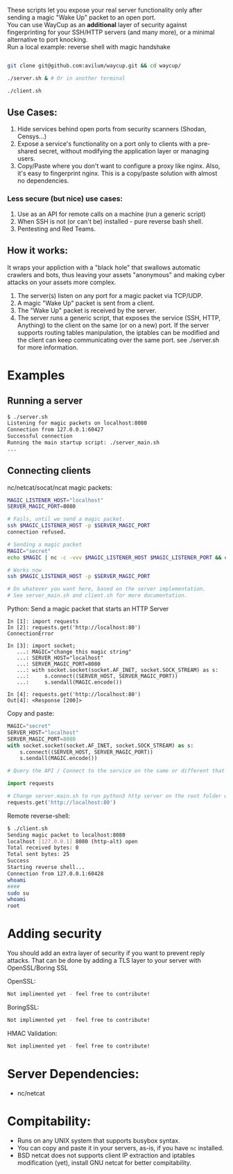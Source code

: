 These scripts let you expose your real server functionality only after sending a magic "Wake Up" packet to an open port.<br>
You can use WayCup as an <b>additional</b> layer of security against fingerprinting for your SSH/HTTP servers (and many more), or a minimal alternative to port knocking.<br>
Run a local example: reverse shell with magic handshake<br>
```bash

git clone git@github.com:avilum/waycup.git && cd waycup/

./server.sh & # Or in another terminal

./client.sh

```

## Use Cases:
1. Hide services behind open ports from security scanners (Shodan, Censys...)
2. Expose a service's functionality on a port only to clients with a pre-shared secret, without modifying the application layer or managing users.
4. Copy/Paste where you don't want to configure a proxy like nginx. Also, it's easy to fingerprint nginx. This is a copy/paste solution with almost no dependencies.

### Less secure (but nice) use cases:
1. Use as an API for remote calls on a machine (run a generic script)
2. When SSH is not (or can't be) installed - pure reverse bash shell.
3. Pentesting and Red Teams.

## How it works:
It wraps your appliction with a "black hole" that swallows automatic crawlers and bots, thus leaving your assets "anonymous" and making cyber attacks on your assets more complex.
<br>
1. The server(s) listen on any port for a magic packet via TCP/UDP. 
2. A magic "Wake Up" packet is sent from a client.
3. The "Wake Up" packet is received by the server.
3. The server runs a generic script, that exposes the service (SSH, HTTP, Anything) to the client on the same (or on a new) port. If the server supports routing tables manipulation, the iptables can be modified and the client can keep communicating over the same port. see ./server.sh for more information.

# Examples

## Running a server 
```bash
$ ./server.sh
Listening for magic packets on localhost:8080
Connection from 127.0.0.1:60427
Successful connection
Running the main startup script: ./server_main.sh
...
```

## Connecting clients
nc/netcat/socat/ncat magic packets:
```bash
MAGIC_LISTENER_HOST="localhost"
SERVER_MAGIC_PORT=8080

# Fails, until we send a magic packet.
ssh $MAGIC_LISTENER_HOST -p $SERVER_MAGIC_PORT 
connection refused.

# Sending a magic packet
MAGIC="secret"
echo $MAGIC | nc -c -vvv $MAGIC_LISTENER_HOST $MAGIC_LISTENER_PORT && echo "Success"

# Works now
ssh $MAGIC_LISTENER_HOST -p $SERVER_MAGIC_PORT 

# Do whatever you want here, based on the server implementation.
# See server_main.sh and client.sh for more documentation.
```

Python: Send a magic packet that starts an HTTP Server
```text
In [1]: import requests
In [2]: requests.get('http://localhost:80')
ConnectionError

In [3]: import socket;
   ...: MAGIC="change this magic string"
   ...: SERVER_HOST="localhost"
   ...: SERVER_MAGIC_PORT=8080
   ...: with socket.socket(socket.AF_INET, socket.SOCK_STREAM) as s:
   ...:     s.connect((SERVER_HOST, SERVER_MAGIC_PORT))
   ...:     s.sendall(MAGIC.encode())

In [4]: requests.get('http://localhost:80')
Out[4]: <Response [200]>
```
Copy and paste:
```python
MAGIC="secret"
SERVER_HOST="localhost"
SERVER_MAGIC_PORT=8080
with socket.socket(socket.AF_INET, socket.SOCK_STREAM) as s:
    s.connect((SERVER_HOST, SERVER_MAGIC_PORT))
    s.sendall(MAGIC.encode())

# Query the API / Connect to the service on the same or different that's just opened for you

import requests

# Change server.main.sh to run python3 http server on the root folder when a client connects
requests.get('http://localhost:80') 
```

Remote reverse-shell:
```bash
$ ./client.sh
Sending magic packet to localhost:8080
localhost [127.0.0.1] 8080 (http-alt) open
Total received bytes: 0
Total sent bytes: 25
Success
Starting reverse shell...
Connection from 127.0.0.1:60428
whoami
####
sudo su
whoami
root
```

# Adding security
You should add an extra layer of security if you want to prevent reply attacks. That can be done by adding a TLS layer to your server with OpenSSL/Boring SSL

OpenSSL:
```bash
Not implimented yet - feel free to contribute!
```

BoringSSL:
```bash
Not implimented yet - feel free to contribute!
```

HMAC Validation:
```bash
Not implimented yet - feel free to contribute!
```

# Server Dependencies:
* nc/netcat

# Compitability:
* Runs on any UNIX system that supports busybox syntax.
* You can copy and paste it in your servers, as-is, if you have <code>nc</code> installed.
* BSD netcat does not supports client IP extraction and iptables modification (yet), install GNU netcat for better compitability.

